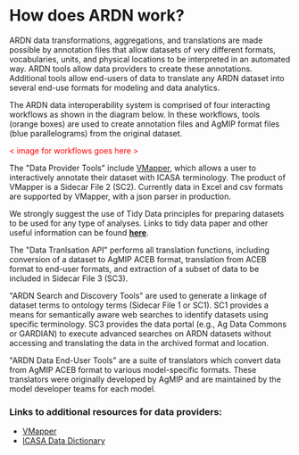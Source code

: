 # How does ARDN work?

ARDN data transformations, aggregations, and translations are made possible by annotation files that allow datasets of very different formats, vocabularies, units, and physical locations to be interpreted in an automated way. ARDN tools allow data providers to create these annotations. Additional tools allow end-users of data to translate any ARDN dataset into several end-use formats for modeling and data analytics.

The ARDN data interoperability system is comprised of four interacting workflows as shown in the diagram below. In these workflows, tools (orange boxes) are used to create annotation files and AgMIP format files (blue parallelograms) from the original dataset. 

<font color="red"> < image for workflows goes here > </font>
<!-- this figure does not build correctly, so temporarily remove it 
<!--[image](https://raw.githubusercontent.com/agmip/ARDN/master/docs/images/AgMIP_workflows.jpg)
<!-- Comment ![image]/images/AgMIP_workflows.jpg)-->

The "Data Provider Tools" include [VMapper](VMapper.md), which allows a user to interactively annotate their dataset with ICASA terminology. The product of VMapper is a Sidecar File 2 (SC2). Currently data in Excel and csv formats are supported by VMapper, with a json parser in production. 

We strongly suggest the use of Tidy Data principles for preparing datasets to be used for any type of analyses. Links to tidy data paper and other useful information can be found **[here](TidyData.md)**.

The "Data Tranlsation API" performs all translation functions, including conversion of a dataset to AgMIP ACEB format, translation from ACEB format to end-user formats, and extraction of a subset of data to be included in Sidecar File 3 (SC3).

"ARDN Search and Discovery Tools" are used to generate a linkage of dataset terms to ontology terms (Sidecar File 1 or SC1). SC1 provides a means for semantically aware web searches to identify datasets using specific terminology. SC3 provides the data portal (e.g., Ag Data Commons or GARDIAN) to execute advanced searches on ARDN datasets without accessing and translating the data in the archived format and location.

"ARDN Data End-User Tools" are a suite of translators which convert data from AgMIP ACEB format to various model-specific formats. These translators were originally developed by AgMIP and are maintained by the model developer teams for each model.

### Links to additional resources for data providers:
- [VMapper](VMapper.md)
- [ICASA Data Dictionary](http:/tinyurl.com/icasa-mvl)

